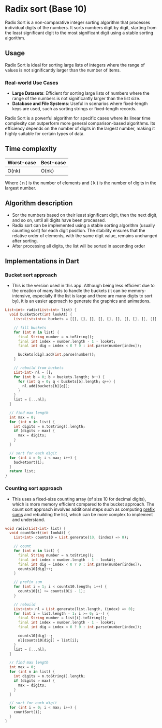 # Radix sort (Base 10)

Radix Sort is a non-comparative integer sorting algorithm that processes individual digits of the numbers. It sorts numbers digit by digit, starting from the least significant digit to the most significant digit using a stable sorting algorithm.

## Usage

Radix Sort is ideal for sorting large lists of integers where the range of values is not significantly larger than the number of items.

### Real-world Use Cases

- **Large Datasets**: Efficient for sorting large lists of numbers where the range of the numbers is not significantly larger than the list size.
- **Database and File Systems**: Useful in scenarios where fixed-length keys are used, such as sorting strings or fixed-length records.

Radix Sort is a powerful algorithm for specific cases where its linear time complexity can outperform more general comparison-based algorithms. Its efficiency depends on the number of digits in the largest number, making it highly suitable for certain types of data.

## Time complexity

Worst-case | Best-case
--- | ---
O(nk) | O(nk)

Where \( n \) is the number of elements and \( k \) is the number of digits in the largest number.

## Algorithm description

- Sor the numbers based on their least significant digit, then the next digit, and so on, until all digits have been processed.
- Radix sort can be implemented using a stable sorting algorithm (usually counting sort) for each digit position. The stability ensures that the relative order of elements, with the same digit value, remains unchanged after sorting.
- After processing all digits, the list will be sorted in ascending order

## Implementations in Dart

### Bucket sort approach

- This is the version used in this app. Although being less efficient due to the creation of many lists to handle the buckets (it can be memory-intensive, especially if the list is large and there are many digits to sort by), it is an easier approach to generate the graphics and animations.

```Dart
List<int> radix(List<int> list) {
  void bucketSort(int lookAt) {
    List<List<int>> buckets = [[], [], [], [], [], [], [], [], [], []];

    // fill buckets
    for (int n in list) {
      final String number = n.toString();
      final int index = number.length - 1 - lookAt;
      final int dig = index < 0 ? 0 : int.parse(number[index]);

      buckets[dig].add(int.parse(number));
    }

    // rebuild from buckets
    List<int> nl = [];
    for (int b = 0; b < buckets.length; b++) {
      for (int q = 0; q < buckets[b].length; q++) {
        nl.add(buckets[b][q]);
      }
    }
    list = [...nl];
  }

  // find max length
  int max = 0;
  for (int n in list) {
    int digits = n.toString().length;
    if (digits > max) {
      max = digits;
    }
  }

  // sort for each digit
  for (int i = 0; i < max; i++) {
    bucketSort(i);
  }
  return list;
}

```

### Counting sort approach

- This uses a fixed-size counting array (of size 10 for decimal digits), which is more memory efficient compared to the bucket approach. The count sort approach involves additional steps such as computing [prefix sums](https://en.wikipedia.org/wiki/Prefix_sum) and rebuilding the list, which can be more complex to implement and understand.

```Dart
void radix(List<int> list) {
  void countSort(int lookAt) {
    List<int> counts10 = List.generate(10, (index) => 0);

    // count
    for (int n in list) {
      final String number = n.toString();
      final int index = number.length - 1 - lookAt;
      final int dig = index < 0 ? 0 : int.parse(number[index]);
      counts10[dig]++;
    }

    // prefix sum
    for (int i = 1; i < counts10.length; i++) {
      counts10[i] += counts10[i - 1];
    }

    // rebuild
    List<int> nl = List.generate(list.length, (index) => 0);
    for (int i = list.length - 1; i >= 0; i--) {
      final String number = list[i].toString();
      final int index = number.length - 1 - lookAt;
      final int dig = index < 0 ? 0 : int.parse(number[index]);

      counts10[dig]--;
      nl[counts10[dig]] = list[i];
    }
    list = [...nl];
  }

  // find max length
  int max = 0;
  for (int n in list) {
    int digits = n.toString().length;
    if (digits > max) {
      max = digits;
    }
  }

  // sort for each digit
  for (int i = 0; i < max; i++) {
    countSort(i);
  }
}

```
